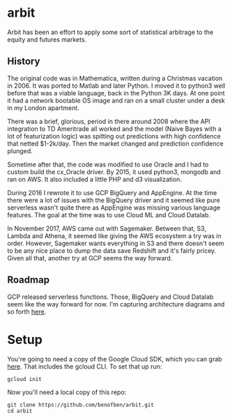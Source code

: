 # arbit

Arbit has been an effort to apply some sort of statistical arbitrage to the equity and futures markets.  

## History
The original code was in Mathematica, written during a Christmas vacation in 2006.  It was ported to Matlab and later Python.  I moved it to python3 well before that was a viable language, back in the Python 3K days.  At one point it had a network bootable OS image and ran on a small cluster under a desk in my London apartment.

There was a brief, glorious, period in there around 2008 where the API integration to TD Ameritrade all worked and the model (Naive Bayes with a lot of featurization logic) was spitting out predictions with high confidence that netted $1-2k/day.  Then the market changed and prediction confidence plunged.

Sometime after that, the code was modified to use Oracle and I had to custom build the cx_Oracle driver.  By 2015, it used python3, mongodb and ran on AWS.  It also included a little PHP and d3 visualization.

During 2016 I rewrote it to use GCP BigQuery and AppEngine.  At the time there were a lot of issues with the BigQuery driver and it seemed like pure serverless wasn't quite there as AppEngine was missing various language features.  The goal at the time was to use Cloud ML and Cloud Datalab.

In November 2017, AWS came out with Sagemaker.  Between that, S3, Lambda and Athena, it seemed like giving the AWS ecosystem a try was in order.  However, Sagemaker wants everything in S3 and there doesn't seem to be any nice place to dump the data save Redshift and it's fairly pricey.  Given all that, another try at GCP seems the way forward.

## Roadmap

GCP released serverless functions.  Those, BigQuery and Cloud Datalab seem like the way forward for now.  I'm capturing architecture diagrams and so forth [here](https://drive.google.com/open?id=1GocLSCYCmF52XVj9gMokjTZNxCbrsHfv).

# Setup

You're going to need a copy of the Google Cloud SDK, which you can grab [here](https://cloud.google.com/sdk/).  That includes the gcloud CLI.  To set that up run:

    gcloud init

Now you'll need a local copy of this repo:

    git clone https://github.com/benofben/arbit.git
    cd arbit
